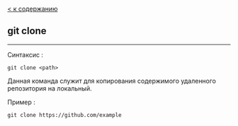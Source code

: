 [< к содержанию](../readme.md)

## git clone
---
Синтаксис :
```bush-
git clone <path>
```

Данная команда служит для копирования содержимого удаленного репозитория на локальный.

Пример : 
```bash-
git clone https://github.com/example
```